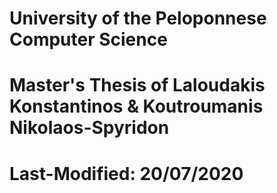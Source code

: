 # University of the Peloponnese Computer Science
# Master's Thesis of Laloudakis Konstantinos & Koutroumanis Nikolaos-Spyridon 
# Last-Modified: 20/07/2020

